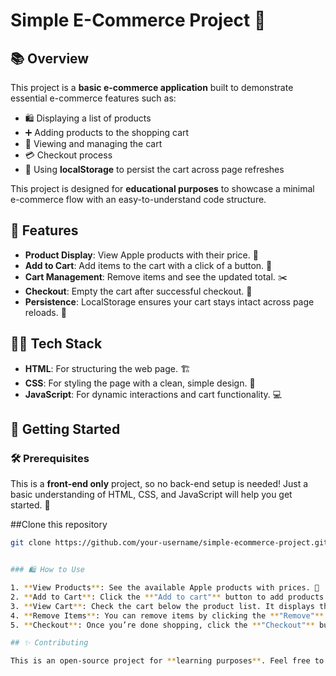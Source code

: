 # Simple E-Commerce Project 🛒

## 📚 Overview

This project is a **basic e-commerce application** built to demonstrate essential e-commerce features such as:

* 🛍️ Displaying a list of products
* ➕ Adding products to the shopping cart
* 🧺 Viewing and managing the cart
* 💳 Checkout process
* 💾 Using **localStorage** to persist the cart across page refreshes

This project is designed for **educational purposes** to showcase a minimal e-commerce flow with an easy-to-understand code structure.

## 🚀 Features

* **Product Display**: View Apple products with their price. 🍏
* **Add to Cart**: Add items to the cart with a click of a button. 🛒
* **Cart Management**: Remove items and see the updated total. ✂️
* **Checkout**: Empty the cart after successful checkout. 💸
* **Persistence**: LocalStorage ensures your cart stays intact across page reloads. 🔄

## 🧑‍💻 Tech Stack

* **HTML**: For structuring the web page. 🏗️
* **CSS**: For styling the page with a clean, simple design. 🎨
* **JavaScript**: For dynamic interactions and cart functionality. 💻

## 🚦 Getting Started

### 🛠️ Prerequisites

This is a **front-end only** project, so no back-end setup is needed! Just a basic understanding of HTML, CSS, and JavaScript will help you get started. 🌱

##Clone this repository

   ```bash
   git clone https://github.com/your-username/simple-ecommerce-project.git


### 🛍️ How to Use

1. **View Products**: See the available Apple products with prices. 🍏
2. **Add to Cart**: Click the **"Add to cart"** button to add products to your cart. ➕
3. **View Cart**: Check the cart below the product list. It displays the items added and the total price. 💰
4. **Remove Items**: You can remove items by clicking the **"Remove"** button. ❌
5. **Checkout**: Once you’re done shopping, click the **"Checkout"** button to clear the cart and complete your shopping experience. 🎉

## ✨ Contributing

This is an open-source project for **learning purposes**. Feel free to fork it, contribute, and improve it! 💡



